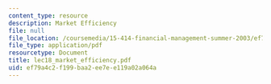 ```yaml
---
content_type: resource
description: Market Efficiency
file: null
file_location: /coursemedia/15-414-financial-management-summer-2003/ef79a4c2f199baa2ee7ee119a02a064a_lec18_market_efficiency.pdf
file_type: application/pdf
resourcetype: Document
title: lec18_market_efficiency.pdf
uid: ef79a4c2-f199-baa2-ee7e-e119a02a064a
---
```

